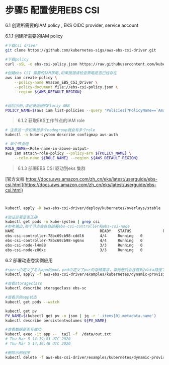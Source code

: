 # 步骤5 配置使用EBS CSI

6.1 创建所需要的IAM policy , EKS OIDC provider, service account

6.1.1 创建所需要的IAM policy

```bash
#下载csi driver
git clone https://github.com/kubernetes-sigs/aws-ebs-csi-driver.git

#下载policy
curl -sSL -o ebs-csi-policy.json https://raw.githubusercontent.com/kubernetes-sigs/aws-ebs-csi-driver/v0.4.0/docs/example-iam-policy.json

#创建ebs CSI 需要的IAM策略,如果报错请检查策略是否已经存在
aws iam create-policy \
    --policy-name Amazon_EBS_CSI_Driver \
    --policy-document file://ebs-csi-policy.json \
    --region ${AWS_DEFAULT_REGION}
        

#返回示例,请记录返回的Plociy ARN
POLICY_NAME=$(aws iam list-policies --query 'Policies[?PolicyName==`Amazon_EBS_CSI_Driver`].Arn' --output text --region ${AWS_DEFAULT_REGION})
```

> 6.1.2 获取EKS工作节点的IAM role

```bash
# 注意这一步如果是多个nodegroup就会有多个role
kubectl -n kube-system describe configmap aws-auth

# 单个节点组
ROLE_NAME=<Role-name-in-above-output>
aws iam attach-role-policy --policy-arn ${POLICY_NAME} \
    --role-name ${ROLE_NAME} --region ${AWS_DEFAULT_REGION}


```

> 6.1.3 部署EBS CSI 驱动到eks 集群

[官方文档 https://docs.aws.amazon.com/zh_cn/eks/latest/userguide/ebs-csi.html](https://docs.aws.amazon.com/zh_cn/eks/latest/userguide/ebs-csi.html)

```bash


kubectl apply -k aws-ebs-csi-driver/deploy/kubernetes/overlays/stable

#验证部署是否正确 
kubectl get pods -n kube-system | grep csi
#参考输出,每个节点会各自部署ebs-csi-controller和ebs-csi-node 
NAME                                      READY   STATUS              RESTARTS   AGE
ebs-csi-controller-78bc69cb98-cddl6       4/4     Running   0          4m5s
ebs-csi-controller-78bc69cb98-ng6nx       4/4     Running   0          4m5s
ebs-csi-node-l4m88                        3/3     Running   0          4m5s
ebs-csi-node-z86xc                        3/3     Running   0          4m5s
```

6.2 部署动态卷实例应用

```bash
#specs中定义了名为app的pod，pod中定义了pvc的存储需求，拿到卷后会挂载到/data路径下，并且每隔5s向/data路径下out.txt文本文件的添加数据
kubectl apply -f aws-ebs-csi-driver/examples/kubernetes/dynamic-provisioning/specs/

#查看storageclass
kubectl describe storageclass ebs-sc

#查看示例app状态
kubectl get pods --watch

kubectl get pv
PV_NAME=$(kubectl get pv -o json | jq -r '.items[0].metadata.name')
kubectl describe persistentvolumes ${PV_NAME}

#查看数据是否写成功
kubectl exec -it app --  tail -f  /data/out.txt
# Thu Mar 5 14:19:43 UTC 2020
# Thu Mar 5 14:19:48 UTC 2020

#删除示例程序
kubectl delete -f aws-ebs-csi-driver/examples/kubernetes/dynamic-provisioning/specs/
```